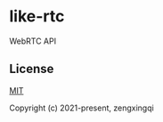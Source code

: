 # like-rtc

WebRTC API

## License

[MIT](https://opensource.org/licenses/MIT)

Copyright (c) 2021-present, zengxingqi
